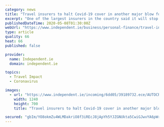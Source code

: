 ```yaml
---
category: news
title: "Travel insurers to halt Covid-19 cover in another major blow for global tourism"
excerpt: "One of the largest insurers in the country said it will stop providing cover on travel policies for losses related to the coronavirus pandemic."
publishedDateTime: 2020-05-08T01:30:00Z
webUrl: "https://www.independent.ie/business/personal-finance/travel-insurers-to-halt-covid-19-cover-in-another-major-blow-for-global-tourism-39189940.html"
type: article
quality: 66
heat: 66
published: false

provider:
  name: Independent.ie
  domain: independent.ie

topics:
  - Travel Impact
  - Coronavirus

images:
  - url: "https://www.independent.ie/incoming/6dd05/39189732.ece/AUTOCROP/w1240h700/BRITAIN-112.jpg"
    width: 1240
    height: 700
    title: "Travel insurers to halt Covid-19 cover in another major blow for global tourism"

secured: "gbIm/YO8okmZu4WLMDakriO8f3iREcJ8jApYh5YJZGNUkta5CwiGJwvYA6pWr0uZctkFCpRsoRXhRadc7VT4s+n4ajM4aIhUEom6nXPp12JoQx0Q9WdDMANRgkFocWesP6zNGculj9+XsU6sYb1Zu+n00HjhIMmZ2N02ERbQJfVCqLpnzt0RQK4JoBVGrwIc1YVtug0mYiR0ZXUdLPA3CjSB5Mm+Y9EAa+kERlHX+tQeH5HAesXWI9iQnys1oIp3/bPDz+fLqHpS7JiULGoRXR6rZqjdQ3LachF0d6IY2k1S3smT9stAwuE9Cd5i6QL4;649F7RfJI+mfJ3nispPlug=="
---
```


